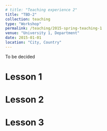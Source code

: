 ```yaml
---
# title: "Teaching experience 2"
title: "TBD-2"
collection: teaching
type: "Workshop"
permalink: /teaching/2015-spring-teaching-1
venue: "University 1, Department"
date: 2015-01-01
location: "City, Country"
---
```


<!-- This is a description of a teaching experience. You can use markdown like any other post.

Heading 1
======

Heading 2
======

Heading 3
====== -->

To be decided

Lesson 1
======

Lesson 2
======

Lesson 3
======
